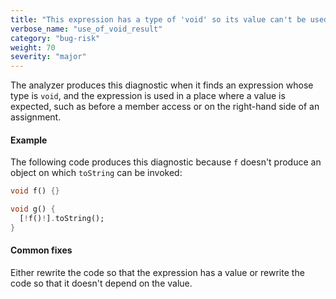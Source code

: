 ```yaml
---
title: "This expression has a type of 'void' so its value can't be used."
verbose_name: "use_of_void_result"
category: "bug-risk"
weight: 70
severity: "major"
---
```

The analyzer produces this diagnostic when it finds an expression whose
type is `void`, and the expression is used in a place where a value is
expected, such as before a member access or on the right-hand side of an
assignment.

#### Example

The following code produces this diagnostic because `f` doesn't produce an
object on which `toString` can be invoked:

```dart
void f() {}

void g() {
  [!f()!].toString();
}
```

#### Common fixes

Either rewrite the code so that the expression has a value or rewrite the
code so that it doesn't depend on the value.

